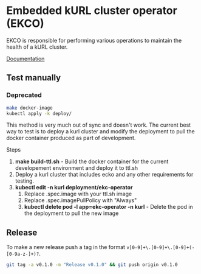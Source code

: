 # Embedded kURL cluster operator (EKCO)

EKCO is responsible for performing various operations to maintain the health of a kURL cluster.

[Documentation](https://kurl.sh/docs/add-ons/ekco)

## Test manually

### Deprecated
```bash
make docker-image
kubectl apply -k deploy/
```

This method is very much out of sync and doesn't work.  The current best way to test is to deploy a kurl cluster and
modify the deployment to pull the docker container produced as part of development.

Steps
1. **make build-ttl.sh** - Build the docker container for the current developement environment and deploy it to ttl.sh
2. Deploy a kurl cluster that includes ecko and any other requirements for testing.
3. **kubectl edit -n kurl deployment/ekc-operator**
   1. Replace .spec.image with your ttl.sh image
   2. Replace .spec.imagePullPolicy with "Always" 
   3. **kubectl delete pod -l app=ekc-operator -n kurl** - Delete the pod in the deployment to pull the new image


## Release

To make a new release push a tag in the format `v[0-9]+\.[0-9]+\.[0-9]+(-[0-9a-z-]+)?`.

```bash
git tag -a v0.1.0 -m "Release v0.1.0" && git push origin v0.1.0
```
